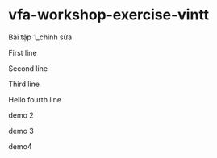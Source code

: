# vfa-workshop-exercise-vintt
Bài tập 1_chỉnh sửa

First line

Second line

Third line

Hello fourth line 

demo 2

demo 3

demo4